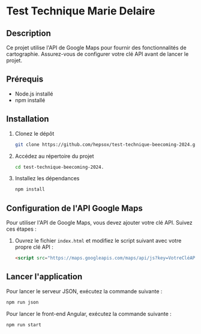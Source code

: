 # Test Technique Marie Delaire

## Description

Ce projet utilise l'API de Google Maps pour fournir des fonctionnalités de cartographie. Assurez-vous de configurer votre clé API avant de lancer le projet.

## Prérequis

- Node.js installé
- npm installé

## Installation

1. Clonez le dépôt
   ```bash
   git clone https://github.com/hepsox/test-technique-beecoming-2024.git
   ```
2. Accédez au répertoire du projet
   ```bash
   cd test-technique-beecoming-2024.
   ```
3. Installez les dépendances
   ```bash
   npm install
   ```

## Configuration de l'API Google Maps

Pour utiliser l'API de Google Maps, vous devez ajouter votre clé API. Suivez ces étapes :

1. Ouvrez le fichier `index.html` et modifiez le script suivant avec votre propre clé API :
   ```html
   <script src="https://maps.googleapis.com/maps/api/js?key=VotreCléAPI"></script>
   ```

## Lancer l'application

Pour lancer le serveur JSON, exécutez la commande suivante :

```bash
npm run json
```

Pour lancer le front-end Angular, exécutez la commande suivante :

```bash
npm run start
```
